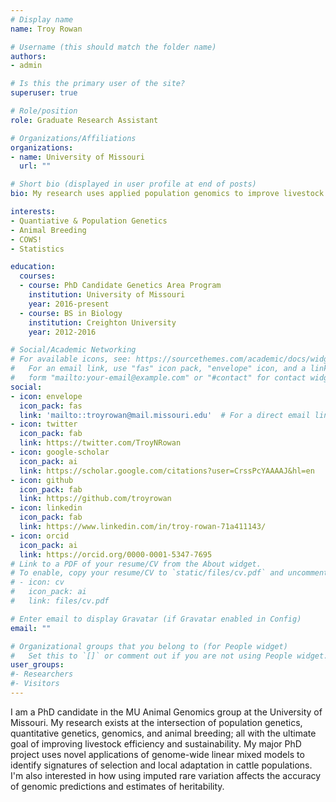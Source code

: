 ```yaml
---
# Display name
name: Troy Rowan

# Username (this should match the folder name)
authors:
- admin

# Is this the primary user of the site?
superuser: true

# Role/position
role: Graduate Research Assistant

# Organizations/Affiliations
organizations:
- name: University of Missouri
  url: ""

# Short bio (displayed in user profile at end of posts)
bio: My research uses applied population genomics to improve livestock species

interests:
- Quantiative & Population Genetics
- Animal Breeding
- COWS!
- Statistics

education:
  courses:
  - course: PhD Candidate Genetics Area Program
    institution: University of Missouri
    year: 2016-present
  - course: BS in Biology
    institution: Creighton University
    year: 2012-2016

# Social/Academic Networking
# For available icons, see: https://sourcethemes.com/academic/docs/widgets/#icons
#   For an email link, use "fas" icon pack, "envelope" icon, and a link in the
#   form "mailto:your-email@example.com" or "#contact" for contact widget.
social:
- icon: envelope
  icon_pack: fas
  link: 'mailto::troyrowan@mail.missouri.edu'  # For a direct email link, use "mailto:test@example.org".
- icon: twitter
  icon_pack: fab
  link: https://twitter.com/TroyNRowan
- icon: google-scholar
  icon_pack: ai
  link: https://scholar.google.com/citations?user=CrssPcYAAAAJ&hl=en
- icon: github
  icon_pack: fab
  link: https://github.com/troyrowan
- icon: linkedin
  icon_pack: fab
  link: https://www.linkedin.com/in/troy-rowan-71a411143/
- icon: orcid
  icon_pack: ai
  link: https://orcid.org/0000-0001-5347-7695
# Link to a PDF of your resume/CV from the About widget.
# To enable, copy your resume/CV to `static/files/cv.pdf` and uncomment the lines below.  
# - icon: cv
#   icon_pack: ai
#   link: files/cv.pdf

# Enter email to display Gravatar (if Gravatar enabled in Config)
email: ""

# Organizational groups that you belong to (for People widget)
#   Set this to `[]` or comment out if you are not using People widget.  
user_groups:
#- Researchers
#- Visitors
---
```


I am a PhD candidate in the MU Animal Genomics group at the University of Missouri. My research exists at the intersection of population genetics, quantitative genetics, genomics, and animal breeding; all with the ultimate goal of improving livestock efficiency and sustainability. My major PhD project uses novel applications of genome-wide linear mixed models to identify signatures of selection and local adaptation in cattle populations. I'm also interested in how using imputed rare variation affects the accuracy of genomic predictions and estimates of heritability.
